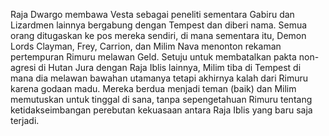 Raja Dwargo membawa Vesta sebagai peneliti sementara Gabiru dan Lizardmen lainnya bergabung dengan Tempest dan diberi nama. Semua orang ditugaskan ke pos mereka sendiri, di mana sementara itu, Demon Lords Clayman, Frey, Carrion, dan Milim Nava menonton rekaman pertempuran Rimuru melawan Geld. Setuju untuk membatalkan pakta non-agresi di Hutan Jura dengan Raja Iblis lainnya, Milim tiba di Tempest di mana dia melawan bawahan utamanya tetapi akhirnya kalah dari Rimuru karena godaan madu. Mereka berdua menjadi teman (baik) dan Milim memutuskan untuk tinggal di sana, tanpa sepengetahuan Rimuru tentang ketidakseimbangan perebutan kekuasaan antara Raja Iblis yang baru saja terjadi.
